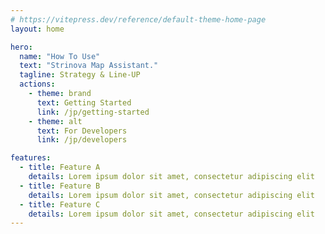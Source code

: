 ```yaml
---
# https://vitepress.dev/reference/default-theme-home-page
layout: home

hero:
  name: "How To Use"
  text: "Strinova Map Assistant."
  tagline: Strategy & Line-UP
  actions:
    - theme: brand
      text: Getting Started
      link: /jp/getting-started
    - theme: alt
      text: For Developers
      link: /jp/developers

features:
  - title: Feature A
    details: Lorem ipsum dolor sit amet, consectetur adipiscing elit
  - title: Feature B
    details: Lorem ipsum dolor sit amet, consectetur adipiscing elit
  - title: Feature C
    details: Lorem ipsum dolor sit amet, consectetur adipiscing elit
---
```


